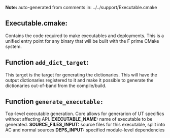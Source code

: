 **Note:** auto-generated from comments in: ../../support/Executable.cmake

## Executable.cmake:

Contains the code required to make executables and deployments. This is a unified entry point
for any binary that will be built with the F prime CMake system.



## Function `add_dict_target`:

This target is the target for generating the dictionaries. This will have the output dictionaries registered to
it and make it possible to generate the dictionaries out-of-band from the compile/build.



## Function `generate_executable:`

Top-level executable generation. Core allows for generarion of UT specifics without affecting API.
**EXECUTABLE_NAME:** name of executable to be generated.
**SOURCE_FILES_INPUT:** source files for this executable, split into AC and normal sources
**DEPS_INPUT:** specified module-level dependencies


